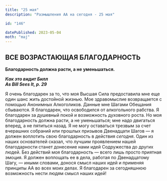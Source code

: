 ```yaml
---
title: "25 мая"
description: "Размышления АА на сегодня - 25 мая"

id: "146"

datePublished: 2023-05-04
moth: "maj"
---
```


## ВСЕ ВОЗРАСТАЮЩАЯ БЛАГОДАРНОСТЬ

**Благодарность должна расти, а не уменьшаться.**

**_Как это видит Билл  
As Bill Sees It, p. 29_**

Я очень благодарен за то, что моя Высшая Сила предоставила мне еще один шанс
жить достойной жизнью. Мое здравомыслие возвращается с помощью Анонимных
Алкоголиков. Данные мне Шагами Обещания сбываются. Я благодарен, что
освободился от алкогольного рабства. Я благодарен за душевный покой и
возможность духовного роста. Но моя благодарность должна расти, а не
уменьшаться; мне надо двигаться вперед, а не пятиться назад. Я не могу
оставаться трезвым за счет вчерашних собраний или прошлых призывов Двенадцати
Шагов — я должен воплотить свою благодарность в действия _сегодня_. Один из
наших основателей сказал, что лучшим проявлением нашей благодарности станет
донесение нами идей Содружества до других людей. Без действий моя
благодарность — всего лишь просто приятная эмоция. Я должен воплощать ее в
дела, работая по Двенадцатому Шагу, — иными словами, донося смысл наших идей и
применяя принципы АА во всех моих делах. Я благодарен за сегодняшнюю
возможность нести людям смысл наших идей!
